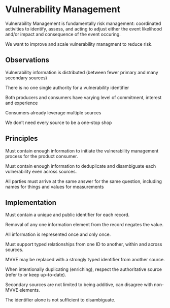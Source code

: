 # Vulnerability Management

Vulnerability Management is fundamentally risk management: coordinated activities to identify, assess, and acting to adjust either the event likelihood and/or impact and consequence of the event occuring. 

We want to improve and scale vulnerability managment to reduce risk.

## Observations

Vulnerability information is distributed (between fewer primary and many secondary sources)

There is no one single authority for a vulnerability identifier

Both producers and consumers have varying level of commitment, interest and experience

Consumers already leverage multiple sources

We don’t need every source to be a one-stop shop

## Principles

Must contain enough information to initiate the vulnerability management process for the product consumer. 

Must contain enough information to deduplicate and disambiguate each vulnerability even across sources.

All parties must arrive at the same answer for the same question, including names for things and values for measurements

## Implementation

Must contain a unique and public identifier for each record.

Removal of any one information element from the record negates the value.

All information is represented once and only once.

Must support typed relationships from one ID to another, within and across sources.

MVVE may be replaced with a strongly typed identifier from another source.

When intentionally duplicating (enriching), respect the authoritative source (refer to or keep up-to-date). 

Secondary sources are not limited to being additive, can disagree with non-MVVE elements.

The identifier alone is not sufficient to disambiguate.
